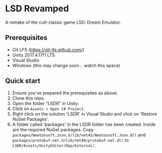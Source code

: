 # LSD Revamped
A remake of the cult-classic game LSD: Dream Emulator.

## Prerequisites
- Git LFS (https://git-lfs.github.com/)
- Unity 2017.4.17f1 LTS
- Visual Studio
- Windows (this may change soon... watch this space)

## Quick start
1. Ensure you've prepared the prerequisites as above.
2. Clone this repo.
3. Open the folder "LSDR" in Unity.
4. Click on `Assets > Open C# Project`.
5. Right click on the solution 'LSDR' in Visual Studio and click on 'Restore NuGet Packages'.
6. A folder called 'packages' in the LSDR folder has been created. Inside are the required NuGet packages. Copy `packages/Newtonsoft.Json.X/lib/net45/Newtonsoft.Json.dll` and `packages/protobuf-net.X/lib/net40/protobuf-net.dll` to `LSDR/Assets/UnityEditor/Dep/External/`.
